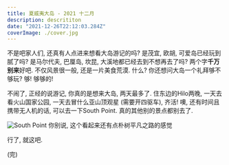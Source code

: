 ```yaml
---
title: 夏威夷大岛 - 2021 十二月
description: descrititon
date: "2021-12-26T22:12:03.284Z"
coverImage: ./cover.jpg
---
```


不是吧家人们, 还真有人点进来想看大岛游记的吗? 是茂宜, 欧胡, 可爱岛已经玩到腻了吗? 是马尔代夫, 巴厘岛, 坎昆, 大溪地都已经去到不想再去了吗? 两个字**千万别来**好吧. 不仅风景很一般, 还是一片美食荒漠. 什么? 你还想问大岛一个礼拜够不够玩? 够! 够够的!

不闹了, 正经的说游记, 你真的是想来大岛, 两天最多了. 住东边的Hilo两晚, 一天去看火山国家公园, 一天去冒什么亚山顶观星 (需要开四驱车), 齐活! 噢, 还有时间且携带无人机的话, 可以去一下South Point. 真的其他别的景点都别去了.

![South Point](https://s2.loli.net/2022/08/18/uAFdlIVE4D7T2Hn.jpg)
你别说, 这个看起来还有点朴树平凡之路的感觉

行了, 就这吧.

(完)
